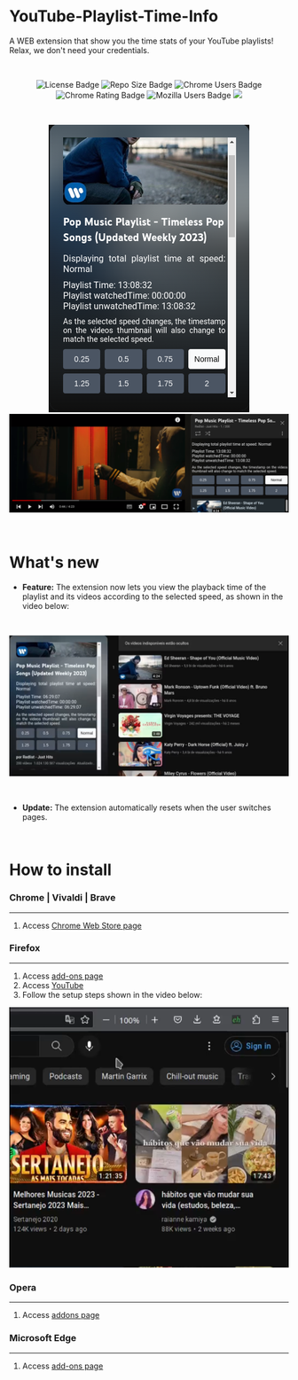 # YouTube-Playlist-Time-Info

<p>A WEB extension that show you the time stats of your YouTube playlists! Relax, we don't need your credentials.</p>

<br>

<p  align="center">
  <img src="https://img.shields.io/github/license/vitor0p9f/youtube-playlist-time-info?color=dark&style=plastic" alt="License Badge"/>
  <img src="https://img.shields.io/github/repo-size/vitor0p9f/youtube-playlist-time-info?color=dark&style=plastic" alt="Repo Size Badge"/>
 <img src="https://img.shields.io/chrome-web-store/users/baiijeboainjcealpenohoogjkplopmh?color=blue&label=Chrome%20users&style=plastic" alt="Chrome Users Badge"/>
 <img src="https://img.shields.io/chrome-web-store/rating/baiijeboainjcealpenohoogjkplopmh?color=yellow&label=Chrome%20rating&style=plastic" alt="Chrome Rating Badge"/>
 <img src="https://img.shields.io/amo/users/youtube-playlist-time-info?label=Mozilla%20users&style=plastic" alt="Mozilla Users Badge"/>
 <img src="https://img.shields.io/amo/rating/youtube-playlist-time-info?color=yellow&label=Mozilla%20rating&style=plastic"/>
</p>

<br>

<p  align="center">

  <img  src="./Example-Playlist%20Panel.png" alt="Image showing the extension working in the playlist info tab"/>

  <img  src="./Example-Watch%20Panel.png" alt="Image showing the extension working while viewing a video in the playlist"/>

</p>  

<br>

# What's new

* <b>Feature:</b> The extension now lets you view the playback time of the playlist and its videos according to the selected speed, as shown in the video below:

<br>

[![Watch the video](./ExtensionExampleThumbnail.png)](https://youtu.be/juTRNImp164)

<br>

* <b>Update:</b> The extension automatically resets when the user switches pages.

<br>

# How to install

### Chrome | Vivaldi | Brave

<hr>

1. Access <a  href="https://chrome.google.com/webstore/detail/youtube-playlist-time-inf/baiijeboainjcealpenohoogjkplopmh">Chrome Web Store page</a>

### Firefox

<hr>

1. Access <a  href="https://addons.mozilla.org/pt-BR/firefox/addon/youtube-playlist-time-info/">add-ons page</a>
2. Access <a href="https://www.youtube.com">YouTube </a>
3. Follow the setup steps shown in the video below:

[![Watch the video](./FireFoxConfigurationThumbnail.png)](https://youtu.be/OF082z5-qg4)

### Opera

<hr>

1. Access <a  href="https://addons.opera.com/en/extensions/details/youtube-playlist-time-info/">addons page</a>

### Microsoft Edge

<hr>

1. Access <a  href="https://microsoftedge.microsoft.com/addons/detail/youtube-playlist-time-inf/ndillecpkaamieconfpcilmipnigaoja">add-ons page</a>
